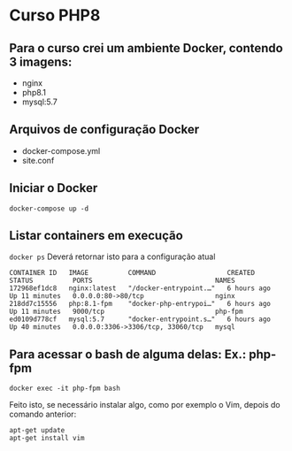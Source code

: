 # Curso PHP8

## Para o curso crei um ambiente Docker, contendo 3 imagens:
* nginx
* php8.1
* mysql:5.7

## Arquivos de configuração Docker
* docker-compose.yml
* site.conf

## Iniciar o Docker
```docker-compose up -d```

## Listar containers em execução  
```docker ps```
Deverá retornar isto para a configuração atual
```
CONTAINER ID   IMAGE          COMMAND                  CREATED       STATUS          PORTS                               NAMES
172968ef1dc8   nginx:latest   "/docker-entrypoint.…"   6 hours ago   Up 11 minutes   0.0.0.0:80->80/tcp                  nginx
218dd7c15556   php:8.1-fpm    "docker-php-entrypoi…"   6 hours ago   Up 11 minutes   9000/tcp                            php-fpm
ed0109d778cf   mysql:5.7      "docker-entrypoint.s…"   6 hours ago   Up 40 minutes   0.0.0.0:3306->3306/tcp, 33060/tcp   mysql
```

## Para acessar o bash de alguma delas: Ex.: php-fpm
```docker exec -it php-fpm bash```

Feito isto, se necessário instalar algo, como por exemplo o Vim, depois do comando anterior:
```
apt-get update
apt-get install vim
```
